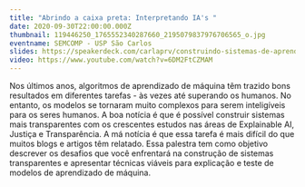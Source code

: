 ```yaml
---
title: "Abrindo a caixa preta: Interpretando IA's "
date: 2020-09-30T22:00:00.000Z
thumbnail: 119446250_1765552340287660_2195079837976706565_o.jpg
eventname: SEMCOMP - USP São Carlos
slides: https://speakerdeck.com/carlaprv/construindo-sistemas-de-aprendizado-de-maquina-explicaveis-desafios-e-aprendizados
video: https://www.youtube.com/watch?v=6DM2FtCZMAM
---
```

Nos últimos anos, algoritmos de aprendizado de máquina têm trazido bons resultados em diferentes tarefas - às vezes até superando os humanos. No entanto, os modelos se tornaram muito complexos para serem inteligíveis para os seres humanos. A boa notícia é que é possível construir sistemas mais transparentes com os crescentes estudos nas áreas de Explainable AI, Justiça e Transparência. A má notícia é que essa tarefa é mais difícil do que muitos blogs e artigos têm relatado. Essa palestra tem como objetivo descrever os desafios que você enfrentará na construção de sistemas transparentes e apresentar técnicas viáveis ​​para explicação e teste de modelos de aprendizado de máquina.